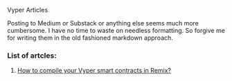 Vyper Articles

Posting to Medium or Substack or anything else seems much more cumbersome. I have no time to waste on needless formatting. So forgive me for writing them in the old fashioned markdown approach. 

### List of artcles:

1. [How to compile your Vyper smart contracts in Remix?](https://github.com/El-Ku/VyperArticles/blob/main/compiling_vyper_contracts_in_remix.md)
